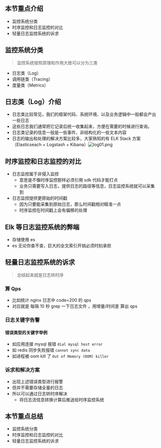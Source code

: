 ## 本节重点介绍

- 监控系统分类
- 时序监控和日志监控的对比
- 轻量日志监控系统的诉求

## 监控系统分类

> 监控系统按照原理和作用大致可以分为三类

- 日志类（Log）
- 调用链类（Tracing）
- 度量类（Metrics）

## 日志类（Log）介绍

- 日志类比较常见，我们的框架代码、系统环境、以及业务逻辑中一般都会产出一些日志
- 这些日志我们通常把它记录后统一收集起来，方便在需要的时候进行查询。
- 日志类记录的信息一般是一些事件、非结构化的一些文本内容
- 日志的输出和处理的解决方案比较多，大家熟知的有 ELK Stack 方案（Elasticseach + Logstash + Kibana）![log01.png](https://fynotefile.oss-cn-zhangjiakou.aliyuncs.com/fynote/908/1630721256000/d50c392d9d3f42d78048524f27b105f9.png)

## 时序监控和日志监控的对比

- 日志监控属于非侵入监控
  - 意思是不像时序监控那样必须引用 sdk 代码才能打点
  - 业务只需要写入日志，提供日志的路径等信息，日志监控系统就可以采集到
- 日志监控提供更原始的时间戳
  - 因为只要能采集到原始日志，那么时间戳相对精准一点
  - 时序监控在时间戳上会有偏移的处理

## Elk 等日志监控系统的弊端

- 存储使用 es
- es 无论你查不查，巨大的全文索引开销必须时刻承担

## 轻量日志监控系统的诉求

> 总结起来就是日志转时序

### 算 Qps

- 比如统计 nginx 日志中 code=200 的 qps
- 对应就是 每隔 10 秒 grep 一下日志文件 ，用增量/时间差 算出 qps

### 日志关键字告警

#### 错误类型的关键字举例

- 如应用连接 mysql 报错 `dial mysql host error `
- 如 redis 同步失败报错 `cannot sync data `
- 如进程被 oom kill 了 `Out of Memory (OOM) killer`

### 诉求和解决方案

- 出现上述错误类型进行报警
- 但并不需要存储全量的日志
- 所以可以通过日志转时序解决
  - 将日志流信息转换计算后推送给时序监控系统

## 本节重点总结

- 监控系统分类
- 时序监控和日志监控的对比
- 轻量日志监控系统的诉求
